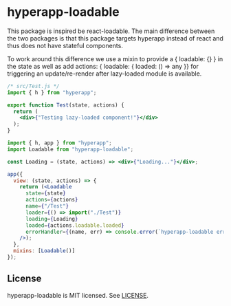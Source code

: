 # hyperapp-loadable
This package is inspired be react-loadable.  The main difference between the two packages is that this package targets hyperapp instead of react and thus does not have stateful components.

To work around this difference we use a mixin to provide a { loadable: {} } in the state as well as add actions: { loadable: { loaded: () => any }} for triggering an update/re-render after lazy-loaded module is available.

```jsx
/* src/Test.js */
import { h } from "hyperapp";

export function Test(state, actions) {
  return (
    <div>{"Testing lazy-loaded component!"}</div>
  );
}
```

```jsx
import { h, app } from "hyperapp";
import Loadable from "hyperapp-loadable";

const Loading = (state, actions) => <div>{"Loading..."}</div>;

app({
  view: (state, actions) => {
    return (<Loadable 
      state={state}
      actions={actions}
      name={"/Test"}
      loader={() => import("./Test")}
      loading={Loading}
      loaded={actions.loadable.loaded}
      errorHandler={(name, err) => console.error(`hyperapp-loadable error: ${err}`)}
    />);
  },
  mixins: [Loadable()]
});
```

## License

hyperapp-loadable is MIT licensed. See [LICENSE](LICENSE.md).

